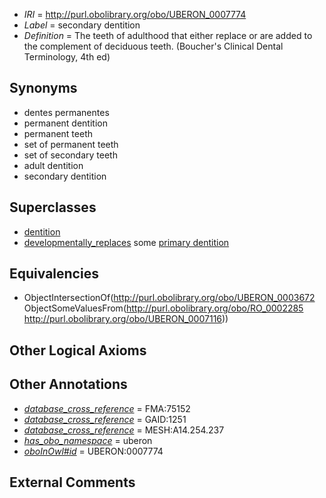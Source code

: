  * *IRI* = http://purl.obolibrary.org/obo/UBERON_0007774
 * *Label* = secondary dentition
 * *Definition* = The teeth of adulthood that either replace or are added to the complement of deciduous teeth. (Boucher's Clinical Dental Terminology, 4th ed)

## Synonyms

 * dentes permanentes
 * permanent dentition
 * permanent teeth
 * set of permanent teeth
 * set of secondary teeth
 * adult dentition
 * secondary dentition

## Superclasses

 * [dentition](../../UBERON/72/UBERON_0003672.md)
 * [developmentally_replaces](../../RO/85/RO_0002285.md) some [primary dentition](../../UBERON/16/UBERON_0007116.md)

## Equivalencies

 * ObjectIntersectionOf(<http://purl.obolibrary.org/obo/UBERON_0003672> ObjectSomeValuesFrom(<http://purl.obolibrary.org/obo/RO_0002285> <http://purl.obolibrary.org/obo/UBERON_0007116>))

## Other Logical Axioms


## Other Annotations

 * *[database_cross_reference](../../ef/oboInOwl#hasDbXref.md)* = FMA:75152
 * *[database_cross_reference](../../ef/oboInOwl#hasDbXref.md)* = GAID:1251
 * *[database_cross_reference](../../ef/oboInOwl#hasDbXref.md)* = MESH:A14.254.237
 * *[has_obo_namespace](../../ce/oboInOwl#hasOBONamespace.md)* = uberon
 * *[oboInOwl#id](../../id/oboInOwl#id.md)* = UBERON:0007774

## External Comments

